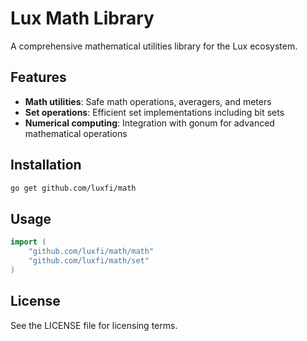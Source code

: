 # Lux Math Library

A comprehensive mathematical utilities library for the Lux ecosystem.

## Features

- **Math utilities**: Safe math operations, averagers, and meters
- **Set operations**: Efficient set implementations including bit sets
- **Numerical computing**: Integration with gonum for advanced mathematical operations

## Installation

```bash
go get github.com/luxfi/math
```

## Usage

```go
import (
    "github.com/luxfi/math/math"
    "github.com/luxfi/math/set"
)
```

## License

See the LICENSE file for licensing terms.